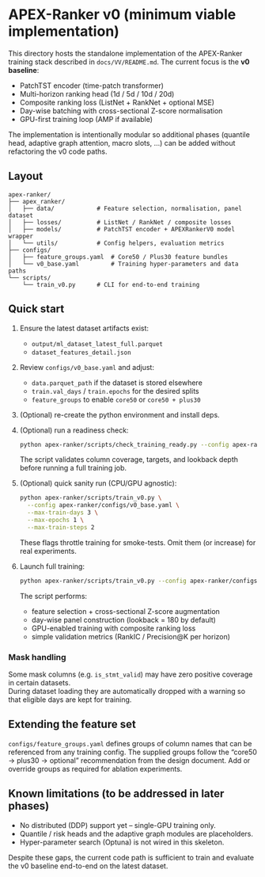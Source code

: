 # APEX-Ranker v0 (minimum viable implementation)

This directory hosts the standalone implementation of the APEX-Ranker
training stack described in `docs/VV/README.md`.  The current focus is
the **v0 baseline**:

- PatchTST encoder (time-patch transformer)
- Multi-horizon ranking head (1d / 5d / 10d / 20d)
- Composite ranking loss (ListNet + RankNet + optional MSE)
- Day-wise batching with cross-sectional Z-score normalisation
- GPU-first training loop (AMP if available)

The implementation is intentionally modular so additional phases
(quantile head, adaptive graph attention, macro slots, …) can be added
without refactoring the v0 code paths.

## Layout

```
apex-ranker/
├── apex_ranker/
│   ├── data/            # Feature selection, normalisation, panel dataset
│   ├── losses/          # ListNet / RankNet / composite losses
│   ├── models/          # PatchTST encoder + APEXRankerV0 model wrapper
│   └── utils/           # Config helpers, evaluation metrics
├── configs/
│   ├── feature_groups.yaml  # Core50 / Plus30 feature bundles
│   └── v0_base.yaml         # Training hyper-parameters and data paths
└── scripts/
    └── train_v0.py      # CLI for end-to-end training
```

## Quick start

1. Ensure the latest dataset artifacts exist:

   - `output/ml_dataset_latest_full.parquet`
   - `dataset_features_detail.json`

2. Review `configs/v0_base.yaml` and adjust:

   - `data.parquet_path` if the dataset is stored elsewhere
   - `train.val_days` / `train.epochs` for the desired splits
   - `feature_groups` to enable `core50` or `core50 + plus30`

3. (Optional) re-create the python environment and install deps.
4. (Optional) run a readiness check:

   ```bash
   python apex-ranker/scripts/check_training_ready.py --config apex-ranker/configs/v0_base.yaml
   ```

   The script validates column coverage, targets, and lookback depth before running a full training job.

5. (Optional) quick sanity run (CPU/GPU agnostic):

   ```bash
   python apex-ranker/scripts/train_v0.py \
     --config apex-ranker/configs/v0_base.yaml \
     --max-train-days 3 \
     --max-epochs 1 \
     --max-train-steps 2
   ```

   These flags throttle training for smoke-tests. Omit them (or increase) for real experiments.

6. Launch full training:

   ```bash
   python apex-ranker/scripts/train_v0.py --config apex-ranker/configs/v0_base.yaml
   ```

   The script performs:

   - feature selection + cross-sectional Z-score augmentation
   - day-wise panel construction (lookback = 180 by default)
   - GPU-enabled training with composite ranking loss
   - simple validation metrics (RankIC / Precision@K per horizon)

### Mask handling

Some mask columns (e.g. `is_stmt_valid`) may have zero positive coverage in certain datasets.  
During dataset loading they are automatically dropped with a warning so that eligible days are kept for training.
## Extending the feature set

`configs/feature_groups.yaml` defines groups of column names that can be
referenced from any training config.  The supplied groups follow the
“core50 → plus30 → optional” recommendation from the design document.
Add or override groups as required for ablation experiments.

## Known limitations (to be addressed in later phases)

- No distributed (DDP) support yet – single-GPU training only.
- Quantile / risk heads and the adaptive graph modules are placeholders.
- Hyper-parameter search (Optuna) is not wired in this skeleton.

Despite these gaps, the current code path is sufficient to train and
evaluate the v0 baseline end-to-end on the latest dataset.
